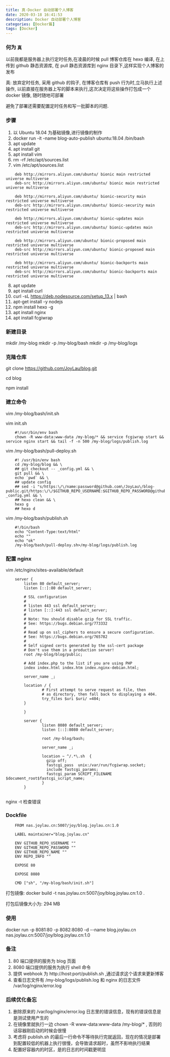 ```yaml
---
title: 真·Docker 自动部署个人博客
date: 2020-03-18 16:41:53
description: Docker 自动部署个人博客
categories: [Docker篇]
tags: [Docker]
---
```


<!-- more -->

### 何为 `真`
以前我都是服务器上执行定时任务,在凌晨的时候 pull 博客仓库在 hexo 编译, 在上传到 github 静态资源库, 在 pull 静态资源库到 nginx 目录下,这样实现个人博客的发布

真: 放弃定时任务, 采用 github 的钩子, 在博客仓库有 push 行为时,立马执行上述操作, 以前直接在服务器上写的脚本来执行,这次决定将这些操作打包成一个 docker 镜像, 随时随地可部署

避免了部署还需要配置定时任务和写一批脚本的问题.

### 步骤
1. 以 Ubuntu 18.04 为基础镜像,进行镜像的制作
2. docker run -it -name blog-auto-publish ubuntu:18.04 /bin/bash
3. apt update
4. apt install git
5. apt install vim
6. rm -rf /etc/apt/sources.list
7. vim /etc/apt/sources.list

```shell script
    deb http://mirrors.aliyun.com/ubuntu/ bionic main restricted universe multiverse
    deb-src http://mirrors.aliyun.com/ubuntu/ bionic main restricted universe multiverse
    
    deb http://mirrors.aliyun.com/ubuntu/ bionic-security main restricted universe multiverse
    deb-src http://mirrors.aliyun.com/ubuntu/ bionic-security main restricted universe multiverse
    
    deb http://mirrors.aliyun.com/ubuntu/ bionic-updates main restricted universe multiverse
    deb-src http://mirrors.aliyun.com/ubuntu/ bionic-updates main restricted universe multiverse
    
    deb http://mirrors.aliyun.com/ubuntu/ bionic-proposed main restricted universe multiverse
    deb-src http://mirrors.aliyun.com/ubuntu/ bionic-proposed main restricted universe multiverse
    
    deb http://mirrors.aliyun.com/ubuntu/ bionic-backports main restricted universe multiverse
    deb-src http://mirrors.aliyun.com/ubuntu/ bionic-backports main restricted universe multiverse

```

8. apt update
9. apt install curl
10. curl -sL https://deb.nodesource.com/setup_13.x | bash 
11. apt-get install -y nodejs
12. npm install hexo -g
13. apt install nginx
14. apt install fcgiwrap


### 新建目录
mkdir /my-blog
mkdir -p /my-blog/bash
mkdir -p /my-blog/logs

### 克隆仓库
git clone https://github.com/JoyLau/blog.git

cd blog

npm install

### 建立命令
vim /my-blog/bash/init.sh

vim init.sh

```shell script
    #!/usr/bin/env bash
    chown -R www-data:www-data /my-blog/* && service fcgiwrap start && service nginx start && tail -f -n 500 /my-blog/logs/publish.log

```

vim /my-blog/bash/pull-deploy.sh

```shell script
    #! /usr/bin/env bash
    cd /my-blog/blog && \
    ## git checkout -- _config.yml && \
    git pull && \
    echo `pwd` && \
    ## update config
    ## sed -i "s/https:\/\/name:password@github.com\/JoyLau\/blog-public.git/https:\/\/$GITHUB_REPO_USERNAME:$GITHUB_REPO_PASSWORD@github.com\/$GITHUB_REPO_USERNAME\/$GITHUB_REPO_NAME.git/g" _config.yml && \
    ## hexo clean && \
    hexo g
    ## hexo d

```

vim /my-blog/bash/publish.sh
 
```shell script
    #!/bin/bash
    echo "Content-Type:text/html"
    echo ""
    echo "ok"
    /my-blog/bash/pull-deploy.sh>/my-blog/logs/publish.log

```

### 配置 nginx
vim /etc/nginx/sites-available/default 

```nginx
    server {
        listen 80 default_server;
        listen [::]:80 default_server;

        # SSL configuration
        #
        # listen 443 ssl default_server;
        # listen [::]:443 ssl default_server;
        #
        # Note: You should disable gzip for SSL traffic.
        # See: https://bugs.debian.org/773332
        #
        # Read up on ssl_ciphers to ensure a secure configuration.
        # See: https://bugs.debian.org/765782
        #
        # Self signed certs generated by the ssl-cert package
        # Don't use them in a production server!
        root /my-blog/blog/public;
        
        # Add index.php to the list if you are using PHP
        index index.html index.htm index.nginx-debian.html;

        server_name _;

        location / {
                # First attempt to serve request as file, then
                # as directory, then fall back to displaying a 404.
                try_files $uri $uri/ =404;
        }

        }

        server {
                listen 8080 default_server;
                listen [::]:8080 default_server;
        
                root /my-blog/bash;
        
                server_name _;
        
                location ~ ^/.*\.sh  {
                  gzip off;
                  fastcgi_pass  unix:/var/run/fcgiwrap.socket;
                  include fastcgi_params;
                  fastcgi_param SCRIPT_FILENAME $document_root$fastcgi_script_name;
                }
        }


```

nginx -t 检查错误


### Dockfile
```text
    FROM nas.joylau.cn:5007/joy/blog.joylau.cn:1.0
    
    LABEL maintainer="blog.joylau.cn"
    
    ENV GITHUB_REPO_USERNAME ""
    ENV GITHUB_REPO_PASSWORD ""
    ENV GITHUB_REPO_NAME ""
    ENV REPO_INFO ""
    
    EXPOSE 80
    
    EXPOSE 8080
    
    CMD ["sh", "/my-blog/bash/init.sh"]
```

打包镜像:
docker build -t nas.joylau.cn:5007/joy/blog.joylau.cn:1.0 .

打包后镜像大小为: 294 MB

### 使用
docker run -p 8081:80 -p 8082:8080 -d --name blog.joylau.cn nas.joylau.cn:5007/joy/blog.joylau.cn:1.0


### 备注
1. 80 端口提供的服务为 blog 页面
2. 8080 端口提供的服务为执行 shell 命令
3. 提供 webhook 为 http://host:port/publish.sh ,通过请求这个请求来更新博客
4. 查看日志文件有 /my-blog/logs/publish.log 和 nginx 的日志文件 /var/log/nginx/error.log

### 后续优化备忘
1. 删除原来的 /var/log/nginx/error.log 日志里的错误信息，现有的错误信息是是测试使用产生的
2. 在镜像里就执行一边 chown -R www-data:www-data /my-blog/* , 否则的话容器刚启动的时候会很慢
3. 考虑将 publish.sh 的最后一行命令不等待执行完就返回，现在的情况是部署到配置较低的机器上执行很慢，会导致请求超时，虽然不影响执行结果
4. 配置好容器内的时区，是的日志的时间戳更明显
